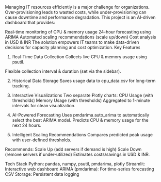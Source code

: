 Managing IT resources efficiently is a major challenge for organizations. Over-provisioning leads to wasted costs, while under-provisioning can cause downtime and performance degradation.
This project is an AI-driven dashboard that provides:

Real-time monitoring of CPU & memory usage
24-hour forecasting using ARIMA
Automated scaling recommendations (scale up/down)
Cost analysis in USD & INR
The solution empowers IT teams to make data-driven decisions for capacity planning and cost optimization.
Key Features
1. Real-Time Data Collection
Collects live CPU & memory usage using psutil.

Flexible collection interval & duration (set via the sidebar).

2. Historical Data Storage
Saves usage data to cpu_data.csv for long-term tracking.

3. Interactive Visualizations
Two separate Plotly charts:
CPU Usage (with thresholds)
Memory Usage (with thresholds)
Aggregated to 1-minute intervals for clean visualization.

4. AI-Powered Forecasting
Uses pmdarima.auto_arima to automatically select the best ARIMA model.
Predicts CPU & memory usage for the next 24 hours.

5. Intelligent Scaling Recommendations
Compares predicted peak usage with user-defined thresholds.

Recommends:
Scale Up (add servers if demand is high)
Scale Down (remove servers if under-utilized)
Estimates costs/savings in USD & INR.

Tech Stack
Python: pandas, numpy, psutil, pmdarima, plotly
Streamlit: Interactive web dashboard
ARIMA (pmdarima): For time-series forecasting
CSV Storage: Persistent data logging 
